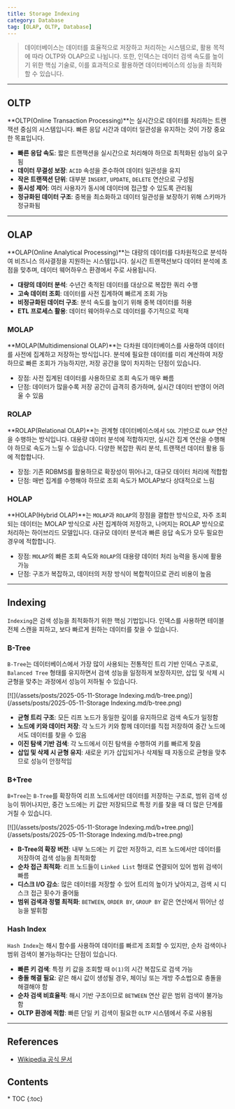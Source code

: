 ```yaml
---
title: Storage Indexing
category: Database
tag: [OLAP, OLTP, Database]
---
```


> 데이터베이스는 데이터를 효율적으로 저장하고 처리하는 시스템으로, 활용 목적에 따라 OLTP와 OLAP으로 나뉩니다. 또한, 인덱스는 데이터 검색 속도를 높이기 위한 핵심 기술로, 이를 효과적으로 활용하면 데이터베이스의 성능을 최적화할 수 있습니다.

---

## OLTP

**OLTP(Online Transaction Processing)**는 실시간으로 데이터를 처리하는 트랜잭션 중심의 시스템입니다. 빠른 응답 시간과 데이터 일관성을 유지하는 것이 가장 중요한 목표입니다.

- **빠른 응답 속도**: 짧은 트랜잭션을 실시간으로 처리해야 하므로 최적화된 성능이 요구됨
- **데이터 무결성 보장**: `ACID` 속성을 준수하여 데이터 일관성을 유지
- **작은 트랜잭션 단위**: 대부분 `INSERT`, `UPDATE`, `DELETE` 연산으로 구성됨
- **동시성 제어**: 여러 사용자가 동시에 데이터에 접근할 수 있도록 관리됨
- **정규화된 데이터 구조**: 중복을 최소화하고 데이터 일관성을 보장하기 위해 스키마가 정규화됨

---

## OLAP

**OLAP(Online Analytical Processing)**는 대량의 데이터를 다차원적으로 분석하여 비즈니스 의사결정을 지원하는 시스템입니다. 실시간 트랜잭션보다 데이터 분석에 초점을 맞추며, 데이터 웨어하우스 환경에서 주로 사용됩니다.

- **대량의 데이터 분석**: 수년간 축적된 데이터를 대상으로 복잡한 쿼리 수행
- **고속 데이터 조회**: 데이터를 사전 집계하여 빠르게 조회 가능
- **비정규화된 데이터 구조**: 분석 속도를 높이기 위해 중복 데이터를 허용
- **ETL 프로세스 활용**: 데이터 웨어하우스로 데이터를 주기적으로 적재

### MOLAP

**MOLAP(Multidimensional OLAP)**는 다차원 데이터베이스를 사용하여 데이터를 사전에 집계하고 저장하는 방식입니다. 분석에 필요한 데이터를 미리 계산하여 저장하므로 빠른 조회가 가능하지만, 저장 공간을 많이 차지하는 단점이 있습니다.

- 장점: 사전 집계된 데이터를 사용하므로 조회 속도가 매우 빠름
- 단점: 데이터가 많을수록 저장 공간이 급격히 증가하며, 실시간 데이터 반영이 어려울 수 있음

### ROLAP

**ROLAP(Relational OLAP)**는 관계형 데이터베이스에서 `SQL` 기반으로 `OLAP` 연산을 수행하는 방식입니다. 대용량 데이터 분석에 적합하지만, 실시간 집계 연산을 수행해야 하므로 속도가 느릴 수 있습니다. 다양한 복잡한 쿼리 분석, 트랜잭션 데이터 활용 등에 적합합니다.

- 장점: 기존 RDBMS를 활용하므로 확장성이 뛰어나고, 대규모 데이터 처리에 적합함
- 단점: 매번 집계를 수행해야 하므로 조회 속도가 MOLAP보다 상대적으로 느림

### HOLAP

**HOLAP(Hybrid OLAP)**는 `MOLAP`과 `ROLAP`의 장점을 결합한 방식으로, 자주 조회되는 데이터는 MOLAP 방식으로 사전 집계하여 저장하고, 나머지는 ROLAP 방식으로 처리하는 하이브리드 모델입니다. 대규모 데이터 분석과 빠른 응답 속도가 모두 필요한 경우에 적합합니다.

- 장점: `MOLAP`의 빠른 조회 속도와 `ROLAP`의 대용량 데이터 처리 능력을 동시에 활용 가능
- 단점: 구조가 복잡하고, 데이터의 저장 방식이 복합적이므로 관리 비용이 높음

---

## Indexing

`Indexing`은 검색 성능을 최적화하기 위한 핵심 기법입니다. 인덱스를 사용하면 테이블 전체 스캔을 피하고, 보다 빠르게 원하는 데이터를 찾을 수 있습니다.

### B-Tree

`B-Tree`는 데이터베이스에서 가장 많이 사용되는 전통적인 트리 기반 인덱스 구조로, `Balanced Tree` 형태를 유지하면서 검색 성능을 일정하게 보장하지만, 삽입 및 삭제 시 균형을 맞추는 과정에서 성능이 저하될 수 있습니다.

[![](/assets/posts/2025-05-11-Storage Indexing.md/b-tree.png)](/assets/posts/2025-05-11-Storage Indexing.md/b-tree.png)

- **균형 트리 구조**: 모든 리프 노드가 동일한 깊이를 유지하므로 검색 속도가 일정함
- **노드에 키와 데이터 저장**: 각 노드가 키와 함께 데이터를 직접 저장하여 중간 노드에서도 데이터를 찾을 수 있음
- **이진 탐색 기반 검색**: 각 노드에서 이진 탐색을 수행하여 키를 빠르게 찾음
- **삽입 및 삭제 시 균형 유지**: 새로운 키가 삽입되거나 삭제될 때 자동으로 균형을 맞추므로 성능이 안정적임

### B+Tree

`B+Tree`는 `B-Tree`를 확장하여 리프 노드에서만 데이터를 저장하는 구조로, 범위 검색 성능이 뛰어나지만, 중간 노드에는 키 값만 저장되므로 특정 키를 찾을 때 더 많은 단계를 거칠 수 있습니다.

[![](/assets/posts/2025-05-11-Storage Indexing.md/b+tree.png)](/assets/posts/2025-05-11-Storage Indexing.md/b+tree.png)

- **B-Tree의 확장 버전**: 내부 노드에는 키 값만 저장하고, 리프 노드에서만 데이터를 저장하여 검색 성능을 최적화함
- **순차 접근 최적화**: 리프 노드들이 `Linked List` 형태로 연결되어 있어 범위 검색이 빠름
- **디스크 I/O 감소**: 많은 데이터를 저장할 수 있어 트리의 높이가 낮아지고, 검색 시 디스크 접근 횟수가 줄어듦
- **범위 검색과 정렬 최적화**: `BETWEEN`, `ORDER BY`, `GROUP BY` 같은 연산에서 뛰어난 성능을 발휘함

### Hash Index

`Hash Index`는 해시 함수를 사용하여 데이터를 빠르게 조회할 수 있지만, 순차 검색이나 범위 검색이 불가능하다는 단점이 있습니다.

- **빠른 키 검색**: 특정 키 값을 조회할 때 `O(1)`의 시간 복잡도로 검색 가능
- **충돌 해결 필요**: 같은 해시 값이 생성될 경우, 체이닝 또는 개방 주소법으로 충돌을 해결해야 함
- **순차 검색 비효율적**: 해시 기반 구조이므로 `BETWEEN` 연산 같은 범위 검색이 불가능함
- **OLTP 환경에 적합**: 빠른 단일 키 검색이 필요한 `OLTP` 시스템에서 주로 사용됨

---

## References

- [Wikipedia 공식 문서](https://wikipedia.org/wiki/)

<nav class="post-toc" markdown="1">
  <h2>Contents</h2>
* TOC
{:toc}
</nav>
